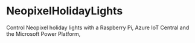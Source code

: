 # NeopixelHolidayLights
Control Neopixel holiday lights with a Raspberry Pi, Azure IoT Central and the Microsoft Power Platform,
